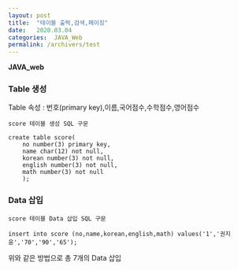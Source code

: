 ```yaml
---
layout: post
title:  "테이블 출력,검색,페이징"
date:   2020.03.04
categories:  JAVA_Web
permalink: /archivers/test
---
```

**JAVA_web**  
  
### Table 생성  
  
Table 속성 : 번호(primary key),이름,국어점수,수학점수,영어점수  
  
`score 테이블 생성 SQL 구문`
~~~
create table score(
    no number(3) primary key,
    name char(12) not null,
    korean number(3) not null,
    english number(3) not null,
    math number(3) not null 
    );
~~~

### Data 삽입  
  
`score 테이블 Data 삽입 SQL 구문`
~~~
insert into score (no,name,korean,english,math) values('1','권지윤','70','90','65');
~~~
위와 같은 방법으로 총 7개의 Data 삽입




